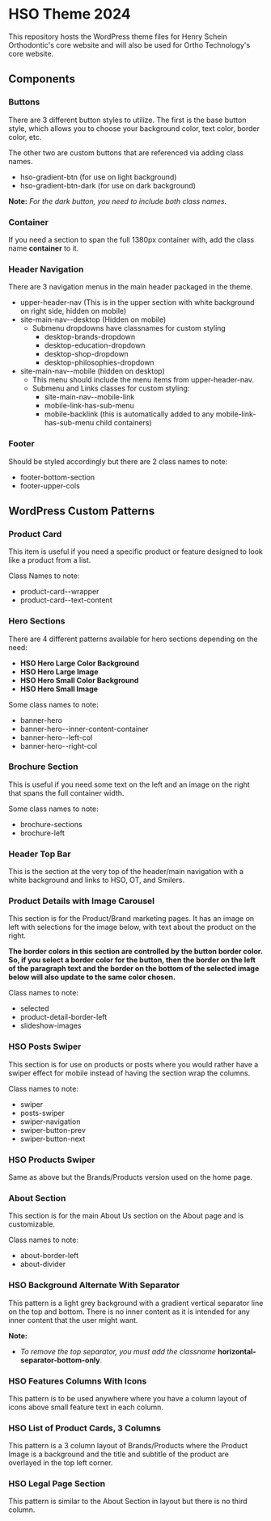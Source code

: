 
# HSO Theme 2024

This repository hosts the WordPress theme files for Henry Schein Orthodontic's core website and will also be used for Ortho Technology's core website.



## Components

### Buttons
There are 3 different button styles to utilize.  The first is the base button style, which allows you to choose your background color, text color, border color, etc.  

The other two are custom buttons that are referenced via adding class names.

- hso-gradient-btn (for use on light background)
- hso-gradient-btn-dark (for use on dark background)

**Note:** *For the dark button, you need to include both class names.*


### Container
If you need a section to span the full 1380px container with, add the class name **container** to it.


### Header Navigation
There are 3 navigation menus in the main header packaged in the theme.

- upper-header-nav (This is in the upper section with white background on right side, hidden on mobile)
- site-main-nav--desktop (Hidden on mobile)
    - Submenu dropdowns have classnames for custom styling
        - desktop-brands-dropdown
        - desktop-education-dropdown
        - desktop-shop-dropdown
        - desktop-philosophies-dropdown
- site-main-nav--mobile (hidden on desktop)
    - This menu should include the menu items from upper-header-nav.
    - Submenu and Links classes for custom styling:
        - site-main-nav--mobile-link 
        - mobile-link-has-sub-menu
        - mobile-backlink (this is automatically added to any mobile-link-has-sub-menu child containers)

### Footer
Should be styled accordingly but there are 2 class names to note:
- footer-bottom-section
- footer-upper-cols


## WordPress Custom Patterns

### Product Card
This item is useful if you need a specific product or feature designed to look like a product from a list.

Class Names to note:
- product-card--wrapper
- product-card--text-content


### Hero Sections
There are 4 different patterns available for hero sections depending on the need:
- **HSO Hero Large Color Background**
- **HSO Hero Large Image**
- **HSO Hero Small Color Background**
- **HSO Hero Small Image**

Some class names to note:
- banner-hero
- banner-hero--inner-content-container
- banner-hero--left-col 
- banner-hero--right-col 


### Brochure Section
This is useful if you need some text on the left and an image on the right that spans the full container width.

Some class names to note:
- brochure-sections
- brochure-left 


### Header Top Bar 
This is the section at the very top of the header/main navigation with a white background and links to HSO, OT, and Smilers.


### Product Details with Image Carousel
This section is for the Product/Brand marketing pages.  It has an image on left with selections for the image below, with text about the product on the right.

**The border colors in this section are controlled by the button border color.  So, if you select a border color for the button, then the border on the left of the paragraph text and the border on the bottom of the selected image below will also update to the same color chosen.**

Class names to note:
- selected
- product-detail-border-left
- slideshow-images 


### HSO Posts Swiper
This section is for use on products or posts where you would rather have a swiper effect for mobile instead of having the section wrap the columns.

Class names to note:
- swiper
- posts-swiper 
- swiper-navigation 
- swiper-button-prev 
- swiper-button-next 


### HSO Products Swiper
Same as above but the Brands/Products version used on the home page.


### About Section
This section is for the main About Us section on the About page and is customizable.

Class names to note:
- about-border-left 
- about-divider 


### HSO Background Alternate With Separator
This pattern is a light grey background with a gradient vertical separator line on the top and bottom.  There is no inner content as it is intended for any inner content that the user might want.

**Note:** 

- *To remove the top separator, you must add the classname* **horizontal-separator-bottom-only**.


### HSO Features Columns With Icons
This pattern is to be used anywhere where you have a column layout of icons above small feature text in each column.


### HSO List of Product Cards, 3 Columns
This pattern is a 3 column layout of Brands/Products where the Product Image is a background and the title and subtitle of the product are overlayed in the top left corner. 

### HSO Legal Page Section
This pattern is similar to the About Section in layout but there is no third column.